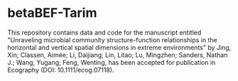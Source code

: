 # betaBEF-Tarim

This repository contains data and code for the manuscript entitled "Unraveling microbial community structure-function relationships in the horizontal and vertical spatial dimensions in extreme environments" by Jing, Xin; Classen, Aimée; Li, Daijiang; Lin, Litao; Lu, Mingzhen; Sanders, Nathan J.; Wang, Yugang; Feng, Wenting,  has been accepted for publication in Ecography (DOI: 10.1111/ecog.07118).


